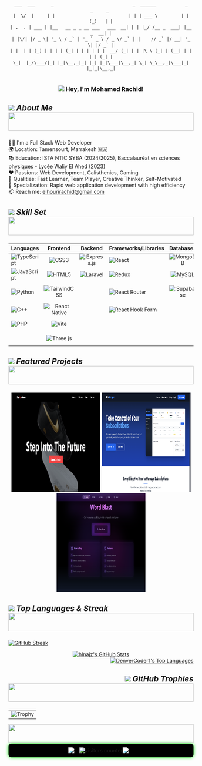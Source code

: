 <div align="center">

```
___  ___      _                              _  ______           _     _     _ 
|  \/  |     | |                            | | | ___ \         | |   (_)   | |
| .  . | ___ | |__   __ _ _ __ ___   ___  __| | | |_/ /__ _  ___| |__  _  __| |
| |\/| |/ _ \| '_ \ / _` | '_ ` _ \ / _ \/ _` | |    // _` |/ __| '_ \| |/ _` |
| |  | | (_) | | | | (_| | | | | | |  __/ (_| | | |\ \ (_| | (__| | | | | (_| |
\_|  |_/\___/|_| |_|\__,_|_| |_| |_|\___|\__,_| \_| \_\__,_|\___|_| |_|_|\__,_|
                                                                               
```
<h3> <img src="https://media.giphy.com/media/hvRJCLFzcasrR4ia7z/giphy.gif" width="25px"> Hey, I'm Mohamed Rachid! </h3>

</div>

## <img src="https://github.com/7oSkaaa/7oSkaaa/blob/main/Images/about_me.gif?raw=true" width="35"> ***About Me*** <img src="https://i.imgur.com/dBaSKWF.gif" height="50" width="100%">

👨‍💻 I'm a Full Stack Web Developer  
🌍 Location: Tamensourt, Marrakesh 🇲🇦  
📚 Education: ISTA NTIC SYBA (2024/2025), Baccalauréat en sciences physiques - Lycée Waliy El Ahed (2023)  
❤️ Passions: Web Development, Calisthenics, Gaming  
🌟 Qualities: Fast Learner, Team Player, Creative Thinker, Self-Motivated  
🔧 Specialization: Rapid web application development with high efficiency  
📫 Reach me: elhourirachid@gmail.com

## <img src="https://media2.giphy.com/media/QssGEmpkyEOhBCb7e1/giphy.gif?cid=ecf05e47a0n3gi1bfqntqmob8g9aid1oyj2wr3ds3mg700bl&rid=giphy.gif" width="30"> ***Skill Set*** <img src="https://i.imgur.com/dBaSKWF.gif" height="50" width="100%">

| Languages | Frontend | Backend | Frameworks/Libraries | Databases | DevOps | Others |
| ------------- |:-------------:|:-------------:| ------------- |:-------------:|:-------------:|:-------------:|
| ![TypeScript](https://img.shields.io/badge/typescript-%23007ACC.svg?style=for-the-badge&logo=typescript&logoColor=white) | ![CSS3](https://img.shields.io/badge/css3-%231572B6.svg?style=for-the-badge&logo=css3&logoColor=white) | ![Express.js](https://img.shields.io/badge/express.js-%23404d59.svg?style=for-the-badge&logo=express&logoColor=%2361DAFB) | ![React](https://img.shields.io/badge/react-%2320232a.svg?style=for-the-badge&logo=react&logoColor=%2361DAFB) | ![MongoDB](https://img.shields.io/badge/MongoDB-%234ea94b.svg?style=for-the-badge&logo=mongodb&logoColor=white) | ![Docker](https://img.shields.io/badge/docker-%230db7ed.svg?style=for-the-badge&logo=docker&logoColor=white) | ![Git](https://img.shields.io/badge/git-%23F05033.svg?style=for-the-badge&logo=git&logoColor=white) |
| ![JavaScript](https://img.shields.io/badge/javascript-%23323330.svg?style=for-the-badge&logo=javascript&logoColor=%23F7DF1E) | ![HTML5](https://img.shields.io/badge/html5-%23E34F26.svg?style=for-the-badge&logo=html5&logoColor=white) | ![Laravel](https://img.shields.io/badge/laravel-%23FF2D20.svg?style=for-the-badge&logo=laravel&logoColor=white) | ![Redux](https://img.shields.io/badge/redux-%23593d88.svg?style=for-the-badge&logo=redux&logoColor=white) | ![MySQL](https://img.shields.io/badge/mysql-4479A1.svg?style=for-the-badge&logo=mysql&logoColor=white) | ![Vercel](https://img.shields.io/badge/vercel-%23000000.svg?style=for-the-badge&logo=vercel&logoColor=white) | ![Jira](https://img.shields.io/badge/jira-%230A0FFF.svg?style=for-the-badge&logo=jira&logoColor=white) |
| ![Python](https://img.shields.io/badge/python-3670A0?style=for-the-badge&logo=python&logoColor=ffdd54) | ![TailwindCSS](https://img.shields.io/badge/tailwindcss-%2338B2AC.svg?style=for-the-badge&logo=tailwind-css&logoColor=white) | | ![React Router](https://img.shields.io/badge/React_Router-CA4245?style=for-the-badge&logo=react-router&logoColor=white) | ![Supabase](https://img.shields.io/badge/Supabase-3ECF8E?style=for-the-badge&logo=supabase&logoColor=white) | ![Google Cloud](https://img.shields.io/badge/GoogleCloud-%234285F4.svg?style=for-the-badge&logo=google-cloud&logoColor=white) | ![Blender](https://img.shields.io/badge/blender-%23F5792A.svg?style=for-the-badge&logo=blender&logoColor=white) |
| ![C++](https://img.shields.io/badge/c++-%2300599C.svg?style=for-the-badge&logo=c%2B%2B&logoColor=white) | ![React Native](https://img.shields.io/badge/react_native-%2320232a.svg?style=for-the-badge&logo=react&logoColor=%2361DAFB) | | ![React Hook Form](https://img.shields.io/badge/React%20Hook%20Form-%23EC5990.svg?style=for-the-badge&logo=reacthookform&logoColor=white) | | ![Nginx](https://img.shields.io/badge/nginx-%23009639.svg?style=for-the-badge&logo=nginx&logoColor=white) | |
| ![PHP](https://img.shields.io/badge/php-%23777BB4.svg?style=for-the-badge&logo=php&logoColor=white) | ![Vite](https://img.shields.io/badge/vite-%23646CFF.svg?style=for-the-badge&logo=vite&logoColor=white) | | | | ![Apache](https://img.shields.io/badge/apache-%23D42029.svg?style=for-the-badge&logo=apache&logoColor=white) | |
| | ![Three js](https://img.shields.io/badge/threejs-black?style=for-the-badge&logo=three.js&logoColor=white) | | | | ![Render](https://img.shields.io/badge/Render-%46E3B7.svg?style=for-the-badge&logo=render&logoColor=white) | |

## <img src="https://media.giphy.com/media/WUlplcMpOCEmTGBtBW/giphy.gif" width="35"> ***Featured Projects*** <img src="https://i.imgur.com/dBaSKWF.gif" height="50" width="100%">

<div align="center">
  <img src="https://github.com/Shadosxnover/Shadosxnover/raw/main/images/stepxperience.png" alt="StepXperience" height="270" width="48%"/>
  <img src="https://github.com/Shadosxnover/Shadosxnover/raw/main/images/submanager.png" alt="Submanager" height="270" width="48%"/>
  <img src="https://github.com/Shadosxnover/Shadosxnover/raw/main/images/word-blast.png" alt="Word Blast" height="270" width="48%"/>
</div>

## <img src="https://media.giphy.com/media/iY8CRBdQXODJSCERIr/giphy.gif" width="35"> ***Top Languages & Streak*** <img src="https://i.imgur.com/dBaSKWF.gif" height="50" width="100%">

  [![GitHub Streak](https://github-readme-streak-stats.entelecheia.me?user=Shadosxnover&theme=dracula)](https://git.io/streak-stats)
  <br/>
  <div align='center'>
  <a href="https://awesome-github-stats.azurewebsites.net/index.html??cardType=level&theme=dracula&preferLogin=false">    <img  alt="hlnajz's GitHub Stats" src="https://awesome-github-stats.azurewebsites.net/user-stats/Shadosxnover?cardType=level&theme=dracula&preferLogin=false" />  </a>
  </div>
  <div align='right'>
  <a href="https://github.com/anuraghazra/github-readme-stats"><img alt="DenverCoder1's Top Languages" src="https://denvercoder1-github-readme-stats.vercel.app/api/top-langs/?username=Shadosxnover&langs_count=12&layout=compact&theme=react&hide_border=true&bg_color=1F222E&title_color=F85D7F&icon_color=F8D866&hide=,Roff"  height="292px"/></a>

## <img src="https://media.giphy.com/media/iY8CRBdQXODJSCERIr/giphy.gif" width="35"> ***GitHub Trophies*** <img src="https://i.imgur.com/dBaSKWF.gif" height="50" width="100%">

|                                                                                     |
|-------------------------------------------------------------------------------------|
| ![Trophy](https://github-profile-trophy.vercel.app/?username=Shadosxnover&theme=dracula&no-frame=true&no-bg=true) |


<img src="https://i.imgur.com/dBaSKWF.gif" height="50" width="100%">

<div align="center" style="display: flex; align-items: center; justify-content: center; background: #000; padding: 10px; border-radius: 8px; box-shadow: 0 0 10px #0f0;">
  <img src="https://github.com/user-attachments/assets/3dcdd41e-3ba5-4ea2-8c0c-eee23b80f43b" width="30" style="filter: hue-rotate(120deg) brightness(1.5); animation: matrixGlitch 2s linear infinite;">
  <img alt="visitors counter" src="https://profile-counter.glitch.me/Shadosxnover/count.svg">
  <img src="https://github.com/user-attachments/assets/3dcdd41e-3ba5-4ea2-8c0c-eee23b80f43b" width="30" style="filter: hue-rotate(120deg) brightness(1.5); animation: matrixGlitch 2s linear infinite;">
</div>
